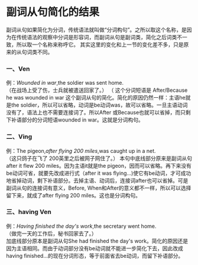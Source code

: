 # 副词从句简化的结果

副词从句如果简化为分词，传统语法就叫做“分词构句”。之所以取这个名称，是因为在传统语法的观察中分词是形容词，而副词从句是副词类，简化之后词类不一致，所以取一个名称来称呼它。 其实这里的变化和上一节的变化差不多，只是原来的从句词类不同。

### 一、Ven


例：<em>Wounded in war</em>,the soldier was sent home.  
（在战场上受了伤，士兵就被遣送回家了。） （
这个分词短语是 After/Because he was wounded in war 这个副词从句的简化。简化的原因仍然一样：主语he就是the soldier，所以可以省略，动词是be动词was，故可以省略。一旦主语动词没有了，语法上也不需要连接词了。所以After 或Because也就可以省掉，而只剩下补语部分的分词短语wounded in war。这就是分词构句。

### 二、Ving


例：The pigeon,<em>after flying 200 miles</em>,was caught up in a net.  
（这只鸽子在飞了 200英里之后被网子网住了。）
本句中底线部分原来是副词从句after it flew 200 miles。因为主语it就是the pigeon，因而可以省略。再下来没有be动词可省，就要先改成进行式（after it was flying...)使它有be动词，才可成功地省掉动词，剩下补语部分。去掉主语、动词后，连接词after也可以省掉。可是副词从句的连接词有意义，Before, When和After的意义都不一样，所以可以选择留下来，就成了after flying 200 miles。这也是分词构句。

### 三、having Ven


例：<em>Having finished the day's work</em>,the secretary went home.  
（做完一天的工作后，秘书回家去了。）  
加底线部分原本是副词从句She had finished the day's work。简化的原因还是因为主语相同。而由于动词部分没有be动词就不能进一步简化下去，因此改成having finished…的现在分词形态，等于前面省去be动词，而留下补语部分。